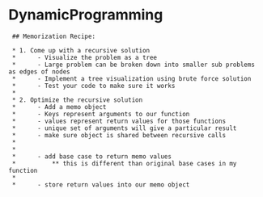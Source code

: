 # DynamicProgramming

     ## Memorization Recipe:
    
     * 1. Come up with a recursive solution
     *      - Visualize the problem as a tree
     *      - Large problem can be broken down into smaller sub problems as edges of nodes
     *      - Implement a tree visualization using brute force solution
     *      - Test your code to make sure it works
     *
     * 2. Optimize the recursive solution
     *      - Add a memo object
     *      - Keys represent arguments to our function
     *      - values represent return values for those functions
     *      - unique set of arguments will give a particular result
     *      - make sure object is shared between recursive calls
     *
     *
     *      - add base case to return memo values
     *          ** this is different than original base cases in my function
     *
     *      - store return values into our memo object
     
